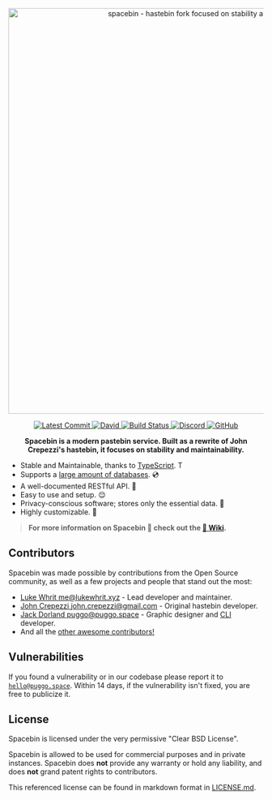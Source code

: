 <!-- Spacebin README.md -->
<!-- Licensed under the BSD 3-Clause Clear License-->

<p align="center">
  <img
    width="800"
    src="https://raw.githubusercontent.com/spacebin-for-astronauts/spacebin/master/media/Spacebin%20Large/Spacebin%20Large.png"
    alt="spacebin - hastebin fork focused on stability and maintainability"
  />
</p>

<p align="center">
  <a href="https://github.com/spacebin-for-astronauts/spacebin/commits/master">
    <img
      src="https://img.shields.io/github/last-commit/spacebin-for-astronauts/spacebin?style=flat-square"
      alt="Latest Commit"
    />
  </a>
  <a href="https://github.com/spacebin-for-astronauts/spacebin/blob/master/package.json">
    <img
      alt="David"
      src="https://img.shields.io/david/spacebin-for-astronauts/spacebin?style=flat-square"
    />
  </a>
  <a href="https://actions-badge.atrox.dev/spacebin-for-astronauts/spacebin/goto?ref=master">
    <img
      src="https://img.shields.io/endpoint.svg?url=https%3A%2F%2Factions-badge.atrox.dev%2Fspacebin-for-astronauts%2Fspacebin%2Fbadge%3Fref%3Dmaster&style=flat-square"
      alt="Build Status"
    />
  </a>
  <a href="https://discord.gg/hXxBtMJ">
    <img
      alt="Discord"
      src="https://img.shields.io/discord/717911514593493012?color=7289da&style=flat-square"
    />
  </a>
  <a href="https://github.com/spacebin-for-astronauts/spacebin/blob/master/LICENSE.md">
    <img
      alt="GitHub"
      src="https://img.shields.io/github/license/spacebin-for-astronauts/spacebin?color=%20%23e34b4a&logoColor=%23000000&style=flat-square"
    />
  </a>
</p>

<p align="center">
  <b>Spacebin is a modern pastebin service. Built as a rewrite of John Crepezzi's hastebin, it focuses on stability and maintainability.</b>
</p>

* Stable and Maintainable, thanks to [TypeScript](https://www.typescriptlang.org). <img src="https://raw.githubusercontent.com/remojansen/logo.ts/master/ts.png" alt="TS" width="14" height="14" style="border-radius:2px;">
* Supports a [large amount of databases](#database-setup). 💿
* A well-documented RESTful API. 📖
* Easy to use and setup. 😌
* Privacy-conscious software; stores only the essential data. 🤔
* Highly customizable. 🎨

> **For more information on Spacebin 🚀 check out the [📖 Wiki](https://github.com/spacebin-for-astronauts/spacebin/wiki).**

## Contributors

Spacebin was made possible by contributions from the Open Source community, as well as a few projects and people that stand out the most:

* [Luke Whrit <me@lukewhrit.xyz>](https://github.com/lukewhrit) - Lead developer and maintainer.
* [John Crepezzi <john.crepezzi@gmail.com>](https://github.com/seejohnrun) - Original hastebin developer.
* [Jack Dorland <puggo@puggo.space>](https://github.com/heyitspuggo) - Graphic designer and [CLI](https://github.com/spacebin-for-astronauts/cli) developer.
* And all the [other awesome contributors!](https://github.com/spacebin-for-astronauts/spacebin/graphs/contributors)

## Vulnerabilities

If you found a vulnerability or in our codebase please report it to [`hello@puggo.space`](mailto:hello@puggo.space). Within 14 days, if the vulnerability isn't fixed, you are free to publicize it.

## License

Spacebin is licensed under the very permissive "Clear BSD License".

Spacebin is allowed to be used for commercial purposes and in private instances. Spacebin does **not** provide any warranty or hold any liability, and does **not** grand patent rights to contributors.

This referenced license can be found in markdown format in [LICENSE.md](LICENSE.md).
